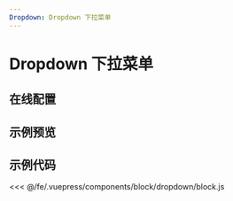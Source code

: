 ```yaml
---
Dropdown: Dropdown 下拉菜单
---
```

# Dropdown 下拉菜单

## 在线配置
<ClientOnly>
<ams-config name="dropdown" type="block"/>
</ClientOnly>

## 示例预览
<ClientOnly>
<block-dropdown-demo />
</ClientOnly>

## 示例代码
<<< @/fe/.vuepress/components/block/dropdown/block.js
